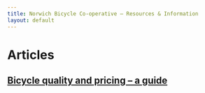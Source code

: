 ```yaml
---
title: Norwich Bicycle Co-operative – Resources & Information
layout: default
---
```


# Articles

## [Bicycle quality and pricing – a guide](http://www.norwichbicyclerepaircoop.co.uk/resources-information/quality-pricing-guide/)
